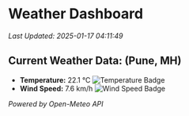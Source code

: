 
# Weather Dashboard

_Last Updated: 2025-01-17 04:11:49_

## Current Weather Data: (Pune, MH)
- **Temperature:** 22.1 °C ![Temperature Badge](https://img.shields.io/badge/Temperature-Medium%20Temp-green)
- **Wind Speed:** 7.6 km/h ![Wind Speed Badge](https://img.shields.io/badge/Wind%20Speed-Low%20Wind-blue)

*Powered by Open-Meteo API*
